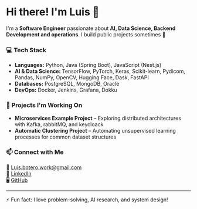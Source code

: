 # Hi there! I'm Luis 👋

I'm a **Software Engineer** passionate about **AI, Data Science, Backend Development and operations**. I build public projects sometimes 🚀

### 💻 Tech Stack
- **Languages:** Python, Java (Spring Boot), JavaScript (Nest.js)  
- **AI & Data Science:** TensorFlow, PyTorch, Keras, Scikit-learn, Pydicom, Pandas, NumPy, OpenCV, Hugging Face, Dask, FastAPI  
- **Databases:** PostgreSQL, MongoDB, Oracle 
- **DevOps:** Docker, Jenkins, Grafana, Dokku  

### 🔬 Projects I'm Working On  
- **Microservices Example Project** – Exploring distributed architectures with Kafka, rabbitMQ, and keycloack 
- **Automatic Clustering Project** – Automating unsupervised learning processes for common dataset structures    

### 📫 Connect with Me
📧 [Luis.botero.work@gmail.com](mailto:Luis.botero.work@gmail.com)  
🔗 [LinkedIn](https://www.linkedin.com/in/luis-fernando-botero/)  
🖥️ [GitHub](https://github.com/yourgithub)  

---
⚡ Fun fact: I love problem-solving, AI research, and system design!
